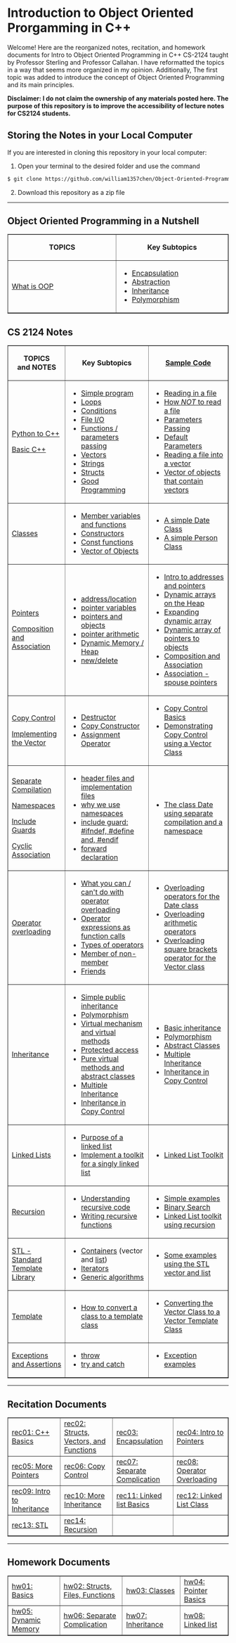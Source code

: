 # Introduction to Object Oriented Prorgamming in C++
Welcome! Here are the reorganized notes, recitation, and homework documents for Intro to Object Oriented Programming in C++ CS-2124 taught by Professor Sterling and Professor Callahan. I have reformatted the topics in a way that seems more organized in my opinion. Additionally, The first topic was added to introduce the concept of Object Oriented Programming and its main principles.

**Disclaimer: I do not claim the ownership of any materials posted here. The purpose of this repository is to improve the accessibility of lecture notes for CS2124 students.**

## Storing the Notes in your Local Computer
If you are interested in cloning this repository in your local computer:
1. Open your terminal to the desired folder and use the command
```bash
$ git clone https://github.com/william1357chen/Object-Oriented-Programming-in-CPP-CS2124.git
```
2. Download this repository as a zip file
___

## Object Oriented Programming in a Nutshell
<!DOCTYPE html>
<html>
<table align="center" cellspacing="0" cellpadding="5" border="1">
  <tbody>
    <tr>
      <td width="250" align="center">
        <p>
          <strong>TOPICS</strong>
        </p>
      </td>
      <td width="250" align="center">
        <strong>Key Subtopics</strong>
      </td>
    </tr>
    <tr>
      <td>
        <p>
          <a href="./OOP%20Simplified/OOP%20Simplified.md">What is OOP</a>
        </p>
      </td>
      <td>
        <ul>
          <li><a href="./OOP%20Simplified/encapsulation.md">Encapsulation</a></li>
          <li><a href="./OOP%20Simplified/abstraction.md">Abstraction</a></li>
          <li><a href="./OOP%20Simplified/inheritance.md">Inheritance</a></li>
          <li><a href="./OOP%20Simplified/polymorphism.md">Polymorphism</a></li>
        </ul>
      </td>
    </tr>
  </tbody>
</table>
</html>

## CS 2124 Notes 
<html>
<table width="100%" cellspacing="0" cellpadding="5" border="1">
  <tbody>
    <tr>
      <td align="center">
        <p>
          <strong>TOPICS</strong><br>
          <strong>and NOTES</strong>
        </p>
      </td>
      <td align="center">
        <strong>Key Subtopics<br></strong>
      </td>
      <td align="center"><strong><a href="./SampleCode.md">Sample Code</a></strong>
      </td>
    </tr>
    <tr>
      <td>
        <p>
          <a href="./Python%20to%20C%2B%2B/DIfference%20between%20Python%20and%20C%2B%2B.md">Python to C++</a>
        </p>
        <p>
          <a href="./Basic%20C++/Basic%20Syntax.md">Basic C++</a>
        </p>
      </td>
      <td>
        <ul>
          <li><a href="./Basic%20C++/Basic%20Syntax.md#hello-world">Simple program</a></li>
          <li><a href="./Basic%20C++/Basic%20Syntax.md#loops">Loops</a></li>
          <li><a href="./Basic%20C++/Basic%20Syntax.md#conditions">Conditions</a></li>
          <li><a href="./Basic%20C%2B%2B/File%20IO/File%20IO.md">File I/O</a></li>
          <li><a href="./Basic%20C%2B%2B/Functions/Functions.md">Functions / parameters passing</a></li>
          <li><a href="./Basic%20C%2B%2B/Vectors/Vectors.md">Vectors</a></li>
          <li><a href="./Basic%20C%2B%2B/Strings.md">Strings</a></li>
          <li><a href="./Basic%20C%2B%2B/Structs/Structs.md">Structs</a></li>
          <li><a href="./Basic%20C%2B%2B/Good%20Programming.md">Good Programming</a></li>
        </ul>
      </td>
      <td>
        <ul>
          <li><a href="SampleCode.md#basics-of-c">Reading in a file</a></li>
          <li><a href="SampleCode.md#basics-of-c">How <em>NOT</em> to read a file</a></li>
          <li><a href="SampleCode.md#basics-of-c">Parameters Passing</a></li>
          <li><a href="SampleCode.md#basics-of-c">Default Parameters</a></li>
          <li><a href="SampleCode.md#basics-of-c">Reading a file into a vector</a></li>
          <li><a href="SampleCode.md#basics-of-c">Vector of objects that contain vectors</a></li>
        </ul>
      </td>
    </tr>
    <tr>
      <td>
        <a href="./Classes/Class%20Basics/Class%20Basics.md">Classes</a>
      </td>
      <td>
        <ul>
          <li><a
              href="./Classes/Class%20Basics/Class%20Basics.md#providing-a-public-interface-member-methods-to-make-a-class-interactive">Member
              variables and functions</a></li>
          <li><a href="./Classes/Class%20Basics/Class%20Basics.md#constructors">Constructors</a></li>
          <li><a href="./Classes/Class%20Basics/Class%20Basics.md#const-methods">Const functions</a></li>
          <li><a href="./Classes/Class%20Basics/Class%20Basics.md#vector-of-objects">Vector of Objects</a></li>
        </ul>
      </td>
      <td>
        <ul>
          <li><a href="SampleCode.md#classes">A simple Date Class</a></li>
          <li><a href="SampleCode.md#classes">A simple Person Class</a></li>
        </ul>
      </td>
    </tr>
    <tr>
      <td>
        <p>
          <a href="./Pointers/pointers.md">Pointers</a>
        </p>
        <p>
          <a href="./Classes/Composition%20and%20Association/Composition%20and%20Association.md">Composition and Association</a>
        </p>
      </td>
      <td>
        <ul>
          <li><a href="./Pointers/pointers.md#basics-of-address-and-pointer-variables">address/location</a></li>
          <li><a href="./Pointers/pointers.md#basics-of-address-and-pointer-variables">pointer variables</a></li>
          <li><a href="./Pointers/pointers.md#pointers-and-objects">pointers and objects</a></li>
          <li><a href="./Pointers/pointer%20arithmetic.md">pointer arithmetic</li></a></li>
          <li><a href="./Pointers/pointers.md#dynamic-memory-the-heap">Dynamic Memory / Heap</a></li>
          <li><a href="./Pointers/pointers.md#dynamic-memory-the-heap">new/delete</a></li>
        </ul>
      </td>
      <td>
        <ul>
          <li><a href="SampleCode.md#pointers">Intro to addresses and pointers</a></li>
          <li><a href="SampleCode.md#pointers">Dynamic arrays on the Heap</a></li>
          <li><a href="SampleCode.md#pointers">Expanding dynamic array</a></li>
          <li><a href="SampleCode.md#pointers">Dynamic array of pointers to objects</a></li>
          <li><a href="SampleCode.md#composition-and-association">Composition and Association</a></li>
          <li><a href="SampleCode.md#composition-and-association">Association - spouse pointers</a></li>
        </ul>
      </td>
    </tr>
    <tr>
      <td>
        <p>
          <a href="Classes/Copy%20Control/Copy%20Control.md">Copy Control </a>
        </p>
        <p>
          <a href="./Basic%20C%2B%2B/Vectors/Implementing%20the%20Vector.md">Implementing the Vector</a>
        </p>
      </td>
      <td>
        <ul>
          <li><a href="Classes/Copy%20Control/Copy%20Control.md#destructor">Destructor</a></li>
          <li><a href="Classes/Copy%20Control/Copy%20Control.md#copy-constructor">Copy Constructor</a></li>
          <li><a href="Classes/Copy%20Control/Copy%20Control.md#assignment-operator">Assignment Operator</a></li>
        </ul>
      </td>
      <td>
        <ul>
          <li><a href="SampleCode.md#copy-control-and-the-big-3">Copy Control Basics</a></li>
          <li><a href="SampleCode.md#copy-control-and-the-big-3">Demonstrating Copy Control using a Vector Class</a></li>
        </ul>
      </td>
    </tr>
    <tr>
      <td>
        <p>
          <a href="./Separate%20Compilation/Separate%20Compilation.md">Separate Compilation<a>
        </p>
        <p>
          <a href="./Separate%20Compilation/Namespaces.md">Namespaces</a>
        </p>
        <p>
          <a href="./Separate%20Compilation/Include%20Guards.md">Include Guards</a>
        </p>
        <p>
          <a href="./Separate%20Compilation/Cyclic%20Association.md">Cyclic Association</a>
        </p>
      </td>
      <td>
        <ul>
          <li><a href="Separate%20Compilation/Separate%20Compilation.md">header files and implementation files</a></li>
          <li><a href="Separate%20Compilation/Namespaces.md">why we use namespaces</a></li>
          <li><a href="Separate%20Compilation/Include%20Guards.md">include guard: #ifndef, #define and, #endif</a></li>
          <li><a href="Separate%20Compilation/Cyclic%20Association.md">forward declaration</a></li>
        </ul>
      </td>
      <td>
        <ul>
          <li><a href="SampleCode.md#separate-compilation--namespaces">The class Date using separate compilation and a namespace</a></li>
        </ul>
      </td>
    </tr>
    <tr>
      <td>
        <a href="Classes/Operator%20Overloading/Operator%20Overloading.md">Operator overloading</a>
      </td>
      <td>
        <ul>
          <li><a href="Classes/Operator%20Overloading/Operator%20Overloading.md#what-does-overloading-operators-mean">What you can / can't do with operator overloading</a></li>
          <li><a href="Classes/Operator%20Overloading/Operator%20Overloading.md#operator-expressions-as-function-calls">Operator expressions as function calls</a></li>
          <li><a href="Classes/Operator%20Overloading/Operator%20Overloading.md#types-of-operators">Types of operators</a></li>
          <li><a href="Classes/Operator%20Overloading/Operator%20Overloading.md#member-or-non-member">Member of non-member</a></li>
          <li><a href="Classes/Operator%20Overloading/Operator%20Overloading.md#friend">Friends</a></li>
        </ul>
      </td>
      <td>
        <ul>
          <li><a href="SampleCode.md#operator-overlaoding">Overloading operators for the Date class</a></li>
          <li><a href="SampleCode.md#operator-overlaoding">Overloading arithmetic operators</a></li>
          <li><a href="SampleCode.md#operator-overlaoding">Overloading square brackets operator for the Vector class</a></li>
        </ul>
      </td>
    </tr>
    <tr>
      <td>
        <p>
          <a href="./Classes/Inheritance/Inheritance.md">Inheritance</a>
        </p>
      </td>
      <td>
        <ul>
          <li><a href="Classes/Inheritance/Inheritance.md#representing-inheritance-in-code">Simple public inheritance</a></li>
          <li><a href="Classes/Inheritance/Inheritance.md#overriding">Polymorphism</a></li>
          <li><a href="Classes/Inheritance/Inheritance.md#polymorphism">Virtual mechanism and virtual methods</a></li>
          <li><a href="Classes/Inheritance/Inheritance.md#protected">Protected access</a></li>
          <li><a href="Classes/Inheritance/Inheritance.md#abstract-classes">Pure virtual methods and abstract classes</a></li>
          <li><a href="Classes/Inheritance/Inheritance.md#multiple-inheritance">Multiple Inheritance</a></li>
          <li><a href="Classes/Inheritance/Inheritance%20in%20Copy%20Control.md">Inheritance in Copy Control</a></li>
        </ul>
      </td>
      <td>
        <ul>
          <li><a href="SampleCode.md#inheritance">Basic inheritance</a></li>
          <li><a href="SampleCode.md#inheritance">Polymorphism</a></li>
          <li><a href="SampleCode.md#inheritance">Abstract Classes</a></li>
          <li><a href="SampleCode.md#inheritance">Multiple Inheritance</a></li>
          <li><a href="SampleCode.md#copy-control-and-the-big-3">Inheritance in Copy Control</a></li>
        </ul>
      </td>
    </tr>
    <tr>
      <td>
        <a href="./Linked%20Lists/Linked%20Lists.md">Linked Lists</a>
      </td>
      <td>
        <ul>
          <li><a href="Linked%20Lists/Linked%20Lists.md#purpose">Purpose of a linked list</a></li>
          <li><a href="Linked%20Lists/Linked%20Lists.md#implementation">Implement a toolkit for a singly linked list</a></li>
        </ul>
      </td>
      <td>
        <ul>
          <li><a href="SampleCode.md#linked-lists">Linked List Toolkit</a></li>
        </ul>
      </td>
    </tr>
    <tr>
      <td>
        <a href="./Recursion/Recursion.md">Recursion</a>
      </td>
      <td>
        <ul>
          <li><a href="Recursion/Recursion.md">Understanding recursive code</a></li>
          <li><a href="Recursion/Recursion.md">Writing recursive functions</a></li>
        </ul>
      </td>
      <td>
        <ul>
          <li><a href="SampleCode.md#recursion">Simple examples</a></li>
          <li><a href="SampleCode.md#recursion">Binary Search</a></li>
          <li><a href="SampleCode.md#recursion">Linked List toolkit using recursion</a></li>
        </ul>
      </td>
    </tr>
    <tr>
      <td>
        <a href="./STL/STL%20-%20Standard%20Template%20Library.md">STL - Standard Template Library</a>
      </td>
      <td>
        <ul>
          <li><a href="STL/STL%20-%20Standard%20Template%20Library.md#containers">Containers</a> (vector and <a href="https://cse.engineering.nyu.edu/jsterling/cs2124/LectureNotes/STLlist.html">list</a>)</li>
          <li><a href="STL/STL%20-%20Standard%20Template%20Library.md#iterators">Iterators</a></li>
          <li><a href="STL/STL%20-%20Standard%20Template%20Library.md#generic-algorithms">Generic algorithms</a></li>
        </ul>
      </td>
      <td>
        <ul>
          <li><a href="SampleCode.md#stl---standard-template-library">Some examples using the STL vector and list</a></li>
        </ul <td>
    </tr>
    <tr>
      <td>
        <a href="Template/Convert%20Vector%20Class%20to%20Template.md">Template</a>
      </td>
      <td>
        <ul>
          <li><a href="Template/Convert%20Vector%20Class%20to%20Template.md">How to convert a class to a template class</a></li>
        </ul>
      </td>
      <td>
        <ul>
          <li><a href="SampleCode.md#template">Converting the Vector Class to a Vector Template Class</a></li>
        </ul>
      </td>
    </tr>
    <tr>
      <td>
        <a href="./Exception/Exceptions%20and%20Assertions.md">Exceptions and Assertions</a>
      </td>
      <td>
        <ul>
          <li><a href="Exception/Exceptions%20and%20Assertions.md#exception-handling-throw-try-catch">throw</a></li>
          <li><a href="Exception/Exceptions%20and%20Assertions.md#exception-handling-throw-try-catch">try and catch</a></li>
        </ul>
      </td>
      <td>
        <ul>
          <li><a href="SampleCode.md#exceptions-and-assertions">Exception examples</a></li>
        </ul>
      </td>
    </tr>
  </tbody>
</table>
</html>

___

## Recitation Documents
<html>
<table align="center" width="100%" cellspacing="0" cellpadding="3" border="1">
  <tbody>
    <tr>
      <td width="200">
        <a href="./recitations/rec01/rec01.md">rec01: C++ Basics</a>
      </td>
      <td width="200">
        <a href="./recitations/rec02/rec02.md">rec02: Structs, Vectors, and Functions</a>
      </td>
      <td width="200">
        <a href="./recitations/rec03/rec03.md">rec03: Encapsulation</a>
      </td>
      <td width="200">
        <a href="./recitations/rec04/rec04.md">rec04: Intro to Pointers</a>
      </td>
    </tr>
    <tr>
      <td>
        <a href="./recitations/rec05/rec05.md">rec05: More Pointers</a>
      </td>
      <td>
        <a href="./recitations/rec06/rec06.md">rec06: Copy Control</a>
      </td>
      <td>
        <a href="./recitations/rec07/rec07.md">rec07: Separate Complication</a>
      </td>
      <td>
        <a href="./recitations/rec08/rec08.md">rec08: Operator Overloading</a>
      </td>
    </tr>
    <tr>
      <td>
        <a href="./recitations/rec09/rec09.md">rec09: Intro to Inheritance</a>
      </td>
      <td>
        <a href="./recitations/rec10/rec10.md">rec10: More Inheritance</a>
      </td>
      <td>
        <a href="./recitations/rec11/rec11.md">rec11: Linked list Basics</a>
      </td>
      <td>
        <a href="./recitations/rec12/rec12.md">rec12: Linked List Class</a>
      </td>
    </tr>
    <tr>
      <td>
        <a href="./recitations/rec13/rec13.md">rec13: STL</a>
      </td>
      <td>
        <a href="./recitations/rec14/rec14.md">rec14: Recursion</a>
      </td>
      <td>
        &nbsp;
      </td>
      <td>
        &nbsp;
      </td>
    </tr>
  </tbody>
</table>
</html>

___

## Homework Documents
<html>
<table align="center" width="100%" cellspacing="0" cellpadding="3" border="1">
  <tbody>
    <tr>
      <td width="200">
        <a href="./homeworks/hw01/hw01.md">hw01: Basics</a>
      </td>
      <td width="200">
        <a href="./homeworks/hw02/hw02.md">hw02: Structs, Files, Functions</a>
      </td>
      <td width="200">
        <a href="./homeworks/hw03/hw03.md">hw03: Classes</a>
      </td>
      <td width="200">
        <a href="./homeworks/hw04/hw04.md">hw04: Pointer Basics</a>
      </td>
    </tr>
    <tr>
      <td>
        <a href="./homeworks/hw05/hw05.md">hw05: Dynamic Memory</a>
      </td>
      <td>
        <a href="./homeworks/hw06/hw06.md">hw06: Separate Complication</a>
      </td>
      <td>
        <a href="./homeworks/hw07/hw07.md">hw07: Inheritance</a>
      </td>
      <td>
        <a href="./homeworks/hw08/hw08.md">hw08: Linked list</a>
      </td>
    </tr>
  </tbody>
</table>
</html>